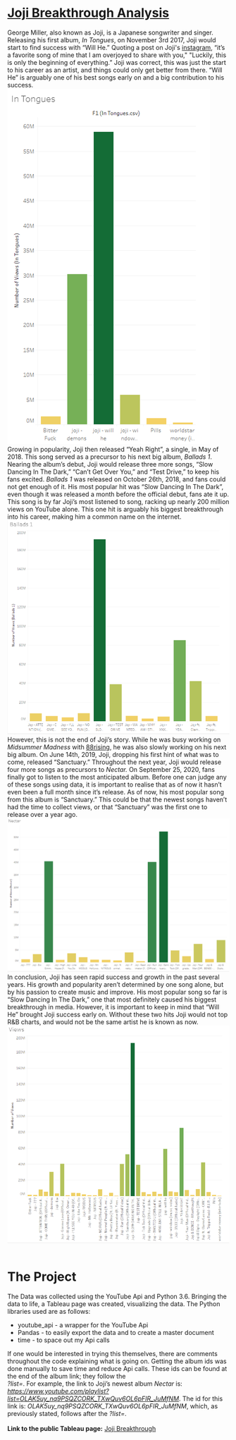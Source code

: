 # [Joji Breakthrough Analysis](https://www.youtube.com/channel/UCFl7yKfcRcFmIUbKeCA-SJQ)

George Miller, also known as Joji, is a Japanese songwriter and singer. Releasing his first album, *In Tongues*, on November 3rd 2017, Joji would start to find success with “Will He.” Quoting a post on Joji's [instagram](https://genius.com/Joji-will-he-lyrics), “it’s a favorite song of mine that I am overjoyed to share with you," "Luckily, this is only the beginning of everything.” Joji was correct, this was just the start to his career as an artist, and things could only get better from there. “Will He” is arguably one of his best songs early on and a big contribution to his success.
<br>
![In Tongues](/images/In_Tongues.PNG)
<br>
Growing in popularity, Joji then released “Yeah Right”, a single, in May of 2018. This song served as a precursor to his next big album, *Ballads 1*. Nearing the album’s debut, Joji would release three more songs, “Slow Dancing In The Dark,” “Can’t Get Over You,” and “Test Drive,” to keep his fans excited. *Ballads 1* was released on October 26th, 2018, and fans could not get enough of it. His most popular hit was “Slow Dancing In The Dark”, even though it was released a month before the official debut, fans ate it up. This song is by far Joji’s most listened to song, racking up nearly 200 million views on YouTube alone. This one hit is arguably his biggest breakthrough into his career, making him a common name on the internet.
<br>
![Ballads 1](/images/Ballads_1.PNG)
<br>
However, this is not the end of Joji’s story. While he was busy working on *Midsummer Madness* with [88rising](https://www.youtube.com/channel/UCZW5lIUz93q_aZIkJPAC0IQ), he was also slowly working on his next big album. On June 14th, 2019, Joji, dropping his first hint of what was to come, released “Sanctuary.” Throughout the next year, Joji would release four more songs as precursors to *Nectar.* On September 25, 2020, fans finally got to listen to the most anticipated album. Before one can judge any of these songs using data, it is important to realise that as of now it hasn’t even been a full month since it’s release. As of now, his most popular song from this album is “Sanctuary.” This could be that the newest songs haven’t had the time to collect views, or that “Sanctuary” was the first one to release over a year ago.
<br>
![Nectar](/images/Nectar.PNG)
<br>
In conclusion, Joji has seen rapid success and growth in the past several years. His growth and popularity aren’t determined by one song alone, but by his passion to create music and improve. His most popular song so far is “Slow Dancing In The Dark,” one that most definitely caused his biggest breakthrough in media. However, it is important to keep in mind that “Will He” brought Joji success early on. Without these two hits Joji would not top R&B charts, and would not be the same artist he is known as now.
<br>
![total Views](/images/Total_Views.PNG)
<br>
<br>
# The Project
The Data was collected using the YouTube Api and Python 3.6. Bringing the data to life, a Tableau page was created, visualizing the data. The Python libraries used are as follows: 
* youtube_api - a wrapper for the YouTube Api
* Pandas - to easily export the data and to create a master document
* time - to space out my Api calls

If one would be interested in trying this themselves, there are comments throughout the code explaining what is going on. Getting the album ids was done manually to save time and reduce Api calls. These ids can be found at the end of the album link; they follow the <br> *?list=*. For example, the link to Joji’s newest album *Nectar* is: *https://www.youtube.com/playlist?list=OLAK5uy_nq9PSQZCORK_TXwQuv6OL6pFIR_JuMfNM*.
The id for this link is: *OLAK5uy_nq9PSQZCORK_TXwQuv6OL6pFIR_JuMfNM*, which, as previously stated, follows after the *?list=*.
<br>
<br>
**Link to the public Tableau page:** [Joji Breakthrough](https://public.tableau.com/profile/zachary.wilson8720#!/vizhome/JojiBreakthrough/Views?publish=yes)
